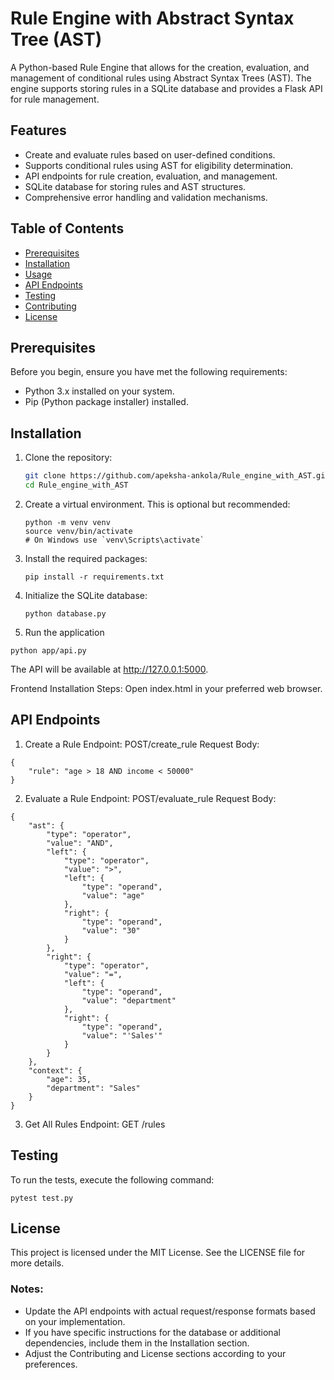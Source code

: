 # Rule Engine with Abstract Syntax Tree (AST)

A Python-based Rule Engine that allows for the creation, evaluation, and management of conditional rules using Abstract Syntax Trees (AST). The engine supports storing rules in a SQLite database and provides a Flask API for rule management.

## Features

- Create and evaluate rules based on user-defined conditions.
- Supports conditional rules using AST for eligibility determination.
- API endpoints for rule creation, evaluation, and management.
- SQLite database for storing rules and AST structures.
- Comprehensive error handling and validation mechanisms.

## Table of Contents

- [Prerequisites](#prerequisites)
- [Installation](#installation)
- [Usage](#usage)
- [API Endpoints](#api-endpoints)
- [Testing](#testing)
- [Contributing](#contributing)
- [License](#license)

## Prerequisites

Before you begin, ensure you have met the following requirements:

- Python 3.x installed on your system.
- Pip (Python package installer) installed.

## Installation

1. Clone the repository:
   ```bash
   git clone https://github.com/apeksha-ankola/Rule_engine_with_AST.git
   cd Rule_engine_with_AST
   
2. Create a virtual environment. This is optional but recommended:
   ```
   python -m venv venv
   source venv/bin/activate
   # On Windows use `venv\Scripts\activate`
   ```
  
4. Install the required packages:
   ```
   pip install -r requirements.txt
   ```

6. Initialize the SQLite database:
   ```
   python database.py
   ```
7. Run the application
  ```
  python app/api.py
  ```
The API will be available at http://127.0.0.1:5000.

Frontend Installation Steps: Open index.html in your preferred web browser.


## API Endpoints
1. Create a Rule
Endpoint: POST/create_rule
Request Body: 
```
{
    "rule": "age > 18 AND income < 50000"
}

```
2. Evaluate a Rule
Endpoint: POST/evaluate_rule
Request Body:

```
{
    "ast": {
        "type": "operator",
        "value": "AND",
        "left": {
            "type": "operator",
            "value": ">",
            "left": {
                "type": "operand",
                "value": "age"
            },
            "right": {
                "type": "operand",
                "value": "30"
            }
        },
        "right": {
            "type": "operator",
            "value": "=",
            "left": {
                "type": "operand",
                "value": "department"
            },
            "right": {
                "type": "operand",
                "value": "'Sales'"
            }
        }
    },
    "context": {
        "age": 35,
        "department": "Sales"
    }
}

```
3. Get All Rules
Endpoint: GET /rules


## Testing
To run the tests, execute the following command:

```
pytest test.py

```

## License
This project is licensed under the MIT License. See the LICENSE file for more details.

### Notes:
- Update the API endpoints with actual request/response formats based on your implementation.
- If you have specific instructions for the database or additional dependencies, include them in the Installation section.
- Adjust the Contributing and License sections according to your preferences.






